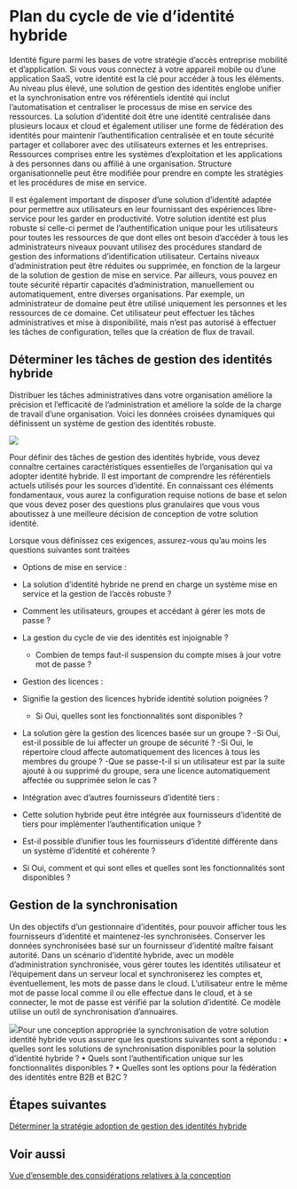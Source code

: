 <properties
    pageTitle="Identité de hybride Azure Active Directory considérations sur la conception : déterminer les tâches de gestion des identités hybride | Microsoft Azure"
    description="Contrôle d’accès conditionnelle, Azure Active Directory vérifie les conditions spécifiques que vous avez choisi lors de l’authentification de l’utilisateur et avant d’autoriser l’accès à l’application. Une fois que ces conditions sont remplies, l’utilisateur est authentifié et autorisé à accéder à l’application."
    documentationCenter=""
    services="active-directory"
    authors="billmath"
    manager="femila"
    editor=""/>

<tags
    ms.service="active-directory"
    ms.devlang="na"
    ms.topic="article"
    ms.tgt_pltfrm="na"
    ms.workload="identity" 
    ms.date="08/08/2016"
    ms.author="billmath"/>

# <a name="plan-for-hybrid-identity-lifecycle"></a>Plan du cycle de vie d’identité hybride 

Identité figure parmi les bases de votre stratégie d’accès entreprise mobilité et d’application. Si vous vous connectez à votre appareil mobile ou d’une application SaaS, votre identité est la clé pour accéder à tous les éléments. Au niveau plus élevé, une solution de gestion des identités englobe unifier et la synchronisation entre vos référentiels identité qui inclut l’automatisation et centraliser le processus de mise en service des ressources. La solution d’identité doit être une identité centralisée dans plusieurs locaux et cloud et également utiliser une forme de fédération des identités pour maintenir l’authentification centralisée et en toute sécurité partager et collaborer avec des utilisateurs externes et les entreprises. Ressources comprises entre les systèmes d’exploitation et les applications à des personnes dans ou affilié à une organisation. Structure organisationnelle peut être modifiée pour prendre en compte les stratégies et les procédures de mise en service.

Il est également important de disposer d’une solution d’identité adaptée pour permettre aux utilisateurs en leur fournissant des expériences libre-service pour les garder en productivité. Votre solution identité est plus robuste si celle-ci permet de l’authentification unique pour les utilisateurs pour toutes les ressources de que dont elles ont besoin d’accéder à tous les administrateurs niveaux pouvant utilisez des procédures standard de gestion des informations d’identification utilisateur. Certains niveaux d’administration peut être réduites ou supprimée, en fonction de la largeur de la solution de gestion de mise en service. Par ailleurs, vous pouvez en toute sécurité répartir capacités d’administration, manuellement ou automatiquement, entre diverses organisations. Par exemple, un administrateur de domaine peut être utilisé uniquement les personnes et les ressources de ce domaine. Cet utilisateur peut effectuer les tâches administratives et mise à disponibilité, mais n’est pas autorisé à effectuer les tâches de configuration, telles que la création de flux de travail.


## <a name="determine-hybrid-identity-management-tasks"></a>Déterminer les tâches de gestion des identités hybride
Distribuer les tâches administratives dans votre organisation améliore la précision et l’efficacité de l’administration et améliore la solde de la charge de travail d’une organisation. Voici les données croisées dynamiques qui définissent un système de gestion des identités robuste.

 ![](./media/hybrid-id-design-considerations/Identity_management_considerations.png)


Pour définir des tâches de gestion des identités hybride, vous devez connaître certaines caractéristiques essentielles de l’organisation qui va adopter identité hybride. Il est important de comprendre les référentiels actuels utilisés pour les sources d’identité. En connaissant ces éléments fondamentaux, vous aurez la configuration requise notions de base et selon que vous devez poser des questions plus granulaires que vous vous aboutissez à une meilleure décision de conception de votre solution identité.  

Lorsque vous définissez ces exigences, assurez-vous qu’au moins les questions suivantes sont traitées

- Options de mise en service : 
 - La solution d’identité hybride ne prend en charge un système mise en service et la gestion de l’accès robuste ?
 - Comment les utilisateurs, groupes et accédant à gérer les mots de passe ?
 - La gestion du cycle de vie des identités est injoignable ? 
      - Combien de temps faut-il suspension du compte mises à jour votre mot de passe ?
      
- Gestion des licences : 
 - Signifie la gestion des licences hybride identité solution poignées ?
     - Si Oui, quelles sont les fonctionnalités sont disponibles ?
- La solution gère la gestion des licences basée sur un groupe ? 
      -Si Oui, est-il possible de lui affecter un groupe de sécurité ? 
       -Si Oui, le répertoire cloud affecte automatiquement des licences à tous les membres du groupe ? 
        -Que se passe-t-il si un utilisateur est par la suite ajouté à ou supprimé du groupe, sera une licence automatiquement affectée ou supprimée selon le cas ? 

- Intégration avec d’autres fournisseurs d’identité tiers :
- Cette solution hybride peut être intégrée aux fournisseurs d’identité de tiers pour implémenter l’authentification unique ?
- Est-il possible d’unifier tous les fournisseurs d’identité différente dans un système d’identité et cohérente ?
- Si Oui, comment et qui sont elles et quelles sont les fonctionnalités sont disponibles ?

## <a name="synchronization-management"></a>Gestion de la synchronisation
Un des objectifs d’un gestionnaire d’identités, pour pouvoir afficher tous les fournisseurs d’identité et maintenez-les synchronisées. Conserver les données synchronisées basé sur un fournisseur d’identité maître faisant autorité. Dans un scénario d’identité hybride, avec un modèle d’administration synchronisée, vous gérer toutes les identités utilisateur et l’équipement dans un serveur local et synchroniserez les comptes et, éventuellement, les mots de passe dans le cloud. L’utilisateur entre le même mot de passe local comme il ou elle effectue dans le cloud, et à se connecter, le mot de passe est vérifié par la solution d’identité. Ce modèle utilise un outil de synchronisation d’annuaires.
 
![](./media/hybrid-id-design-considerations/Directory_synchronization.png)Pour une conception appropriée la synchronisation de votre solution identité hybride vous assurer que les questions suivantes sont a répondu : • quelles sont les solutions de synchronisation disponibles pour la solution d’identité hybride ?
• Quels sont l’authentification unique sur les fonctionnalités disponibles ?
• Quelles sont les options pour la fédération des identités entre B2B et B2C ?

## <a name="next-steps"></a>Étapes suivantes
[Déterminer la stratégie adoption de gestion des identités hybride](active-directory-hybrid-identity-design-considerations-lifecycle-adoption-strategy.md)


## <a name="see-also"></a>Voir aussi
[Vue d’ensemble des considérations relatives à la conception](active-directory-hybrid-identity-design-considerations-overview.md)

